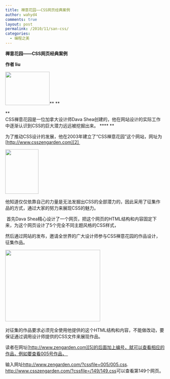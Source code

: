 ```yaml
---
title: 禅意花园——CSS网页经典案例
author: wahyd4
comments: true
layout: post
permalink: /2010/11/san-css/
categories:
  - 编程之美
---
```

**禅意花园——CSS网页经典案例**

**作者 liu** 

[<img class="aligncenter size-full wp-image-726" title="u=4274867034,1659055255&fm=0&gp=0" src="/images/2010/11/u42748670341659055255fm0gp0.gif" alt="" width="140" height="105" />][1]** ** 

**  
CSS禅意花园是一位加拿大设计师Dava Shea创建的，他在网站设计的实际工作中逐渐认识到CSS的巨大潜力远远被挖掘出来。 **** ** 

为了推动CSS设计的发展，他在2003年建立了“CSS禅意花园”这个网站，网址为[http://www.csszengarden.com][2] 

[<img class="aligncenter size-full wp-image-727" title="u=4243068223,183409904&fm=15&gp=0" src="/images/2010/11/u4243068223183409904fm15gp0.gif" alt="" width="105" height="140" />][3]

他知道仅仅依靠自己的力量是无法发掘出CSS的全部潜力的，因此采用了征集作品的方式，通过大家的努力来展现CSS的魅力。 

 首先Dava Shea精心设计了一个网页，把这个网页的HTML结构和内容固定下来，为这个网页设计了5个完全不同主题风格的CSS样式， 

然后通过网站的发布，邀请全世界的广大设计师参与CSS禅意花园的作品设计，征集作品。 

[<img class="aligncenter size-medium wp-image-728" title="7f9fbd82614149e7bc3e1ecb" src="/images/2010/11/7f9fbd82614149e7bc3e1ecb-300x225.jpg" alt="" width="300" height="225" />][4] 

对征集的作品要求必须完全使用他提供的这个HTML结构和内容，不能做改动，要保证通过调用设计师提供的CSS文件来展现作品。 

读者在网址[http://www.zengarden.com][5]的后面加上编号，就可以查看相应的作品，例如要查看005号作品， 

输入网址<http://www.zengarden.com/?cssfile=005/005.css>.  
<http://www.csszengarden.com/?cssfile=/149/149.css>可以查看第149个网页。

 [1]: /images/2010/11/u42748670341659055255fm0gp0.gif
 [2]: http://www.csszengarden.com/
 [3]: /images/2010/11/u4243068223183409904fm15gp0.gif
 [4]: /images/2010/11/7f9fbd82614149e7bc3e1ecb.jpg
 [5]: http://www.zengarden.com/

